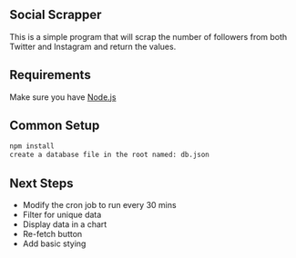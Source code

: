 ## Social Scrapper

This is a simple program that will scrap the number of followers from both Twitter and Instagram and return the values.

## Requirements

Make sure you have [Node.js](http://nodejs.org/)

## Common Setup

```sh
npm install
create a database file in the root named: db.json
```
## Next Steps

* Modify the cron job to run every 30 mins
* Filter for unique data
* Display data in a chart
* Re-fetch button
* Add basic stying
